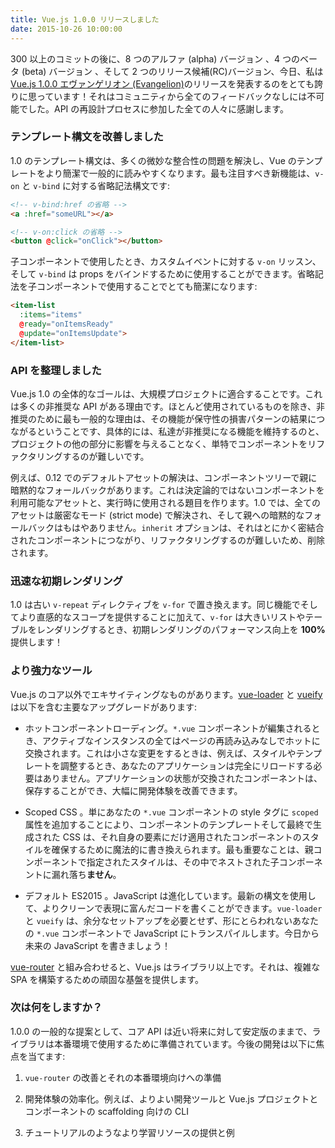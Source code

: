 ```yaml
---
title: Vue.js 1.0.0 リリースしました
date: 2015-10-26 10:00:00
---
```


300 以上のコミットの後に、8 つのアルファ (alpha) バージョン 、4 つのベータ (beta) バージョン 、そして 2 つのリリース候補(RC)バージョン、今日、私は [Vue.js 1.0.0 エヴァンゲリオン (Evangelion)](https://github.com/vuejs/vue/releases/tag/1.0.0)のリリースを発表するのをとても誇りに思っています！それはコミュニティから全てのフィードバックなしには不可能でした。API の再設計プロセスに参加した全ての人々に感謝します。

<!-- more -->

### テンプレート構文を改善しました

1.0 のテンプレート構文は、多くの微妙な整合性の問題を解決し、Vue のテンプレートをより簡潔で一般的に読みやすくなります。最も注目すべき新機能は、`v-on` と `v-bind` に対する省略記法構文です:

``` html
<!-- v-bind:href の省略 -->
<a :href="someURL"></a>

<!-- v-on:click の省略 -->
<button @click="onClick"></button>
```

子コンポーネントで使用したとき、カスタムイベントに対する `v-on` リッスン、そして `v-bind` は props をバインドするために使用することができます。省略記法を子コンポーネントで使用することでとても簡潔になります:

``` html
<item-list
  :items="items"
  @ready="onItemsReady"
  @update="onItemsUpdate">
</item-list>
```

### API を整理しました

Vue.js 1.0 の全体的なゴールは、大規模プロジェクトに適合することです。これは多くの非推奨な API がある理由です。ほとんど使用されているものを除き、非推奨のために最も一般的な理由は、その機能が保守性の損害パターンの結果につながるということです、具体的には、私達が非推奨になる機能を維持するのと、プロジェクトの他の部分に影響を与えることなく、単特でコンポーネントをリファクタリングするのが難しいです。

例えば、0.12 でのデフォルトアセットの解決は、コンポーネントツリーで親に暗黙的なフォールバックがあります。これは決定論的ではないコンポーネントを利用可能なアセットと、実行時に使用される題目を作ります。1.0 では、全てのアセットは厳密なモード (strict mode) で解決され、そして親への暗黙的なフォールバックはもはやありません。`inherit` オプションは、それはとにかく密結合されたコンポーネントにつながり、リファクタリングするのが難しいため、削除されます。

### 迅速な初期レンダリング

1.0 は古い `v-repeat` ディレクティブを `v-for` で置き換えます。同じ機能でそしてより直感的なスコープを提供することに加えて、`v-for` は大きいリストやテーブルをレンダリングするとき、初期レンダリングのパフォーマンス向上を **100%** 提供します！

### より強力なツール

Vue.js のコア以外でエキサイティングなものがあります。[vue-loader](https://github.com/vuejs/vue-loader) と [vueify](https://github.com/vuejs/vueify) は以下を含む主要なアップグレードがあります:

- ホットコンポーネントローディング。`*.vue` コンポーネントが編集されるとき、アクティブなインスタンスの全てはページの再読み込みなしでホットに交換されます。これは小さな変更をするときは、例えば、スタイルやテンプレートを調整するとき、あなたのアプリケーションは完全にリロードする必要はありません。アプリケーションの状態が交換されたコンポーネントは、保存することができ、大幅に開発体験を改善できます。

- Scoped CSS 。単にあなたの `*.vue` コンポーネントの style タグに `scoped` 属性を追加することにより、コンポーネントのテンプレートそして最終で生成された CSS は、それ自身の要素にだけ適用されたコンポーネントのスタイルを確保するために魔法的に書き換えられます。最も重要なことは、親コンポーネントで指定されたスタイルは、その中でネストされた子コンポーネントに漏れ落ち**ません**。

- デフォルト ES2015 。JavaScript は進化しています。最新の構文を使用して、よりクリーンで表現に富んだコードを書くことができます。`vue-loader` と `vueify` は、余分なセットアップを必要とせず、形にとらわれないあなたの `*.vue` コンポーネントで JavaScript にトランスパイルします。今日から未来の JavaScript を書きましょう！

[vue-router](https://github.com/vuejs/vue-router) と組み合わせると、Vue.js はライブラリ以上です。それは、複雑な SPA を構築するための頑固な基盤を提供します。

### 次は何をしますか？

1.0.0 の一般的な提案として、コア API は近い将来に対して安定版のままで、ライブラリは本番環境で使用するために準備されています。今後の開発は以下に焦点を当てます:

1. `vue-router` の改善とそれの本番環境向けへの準備

2. 開発体験の効率化。例えば、よりよい開発ツールと Vue.js プロジェクトとコンポーネントの scaffolding 向けの CLI

3. チュートリアルのようなより学習リソースの提供と例
